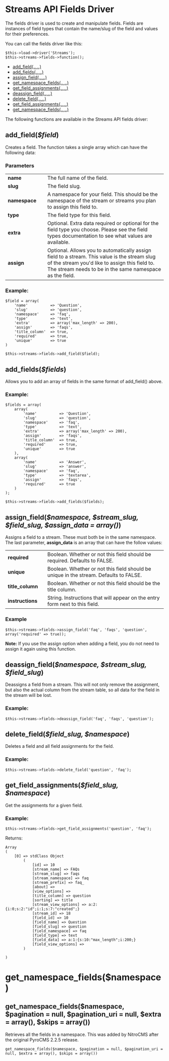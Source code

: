# Streams API Fields Driver

The fields driver is used to create and manipulate fields. Fields are instances of field types that contain the name/slug of the field and values for their preferences. 

You can call the fields driver like this:

	$this->load->driver('Streams');
	$this->streams->fields->function();

* <a href='#'>add_field(..,..)</a>
* <a href='#'>add_fields(..,..)</a>
* <a href='#'>assign_field(..,..)</a>
* <a href='#'>get\_namespace\_fields(..,..)</a>
* <a href='#'>get\_field\_assignments(..,..)</a>
* <a href='#'>deassign_field(..,..)</a>
* <a href='#'>delete_field(..,..)</a>
* <a href='#'>get\_field\_assignments(..,..)</a>
* <a href='#'>get\_namespace\_fields(..,..)</a>






The following functions are available in the Streams API fields driver:

## add\_field(<var>$field</var>)

Creates a field. The function takes a single array which can have the following data:
	
### Parameters

<table>
	<tr>
		<td width="25%"><strong>name</strong>
		<td>The full name of the field.</td>
	</tr>
	<tr>
		<td><strong>slug</strong>
		<td>The field slug.</td>
	</tr>
	<tr>
		<td><strong>namespace</strong>
		<td>A namespace for your field. This should be the namespace of the stream or streams you plan to assign this field to.</td>
	</tr>
	<tr>
		<td><strong>type</strong>
		<td>The field type for this field.</td>
	</tr>
	<tr>
		<td><strong>extra</strong>
		<td>Optional. Extra data required or optional for the field type you choose. Please see the field types documentation to see what values are available.</td>
	</tr>
	<tr>
		<td><strong>assign</strong>
		<td>Optional. Allows you to automatically assign field to a stream. This value is the stream slug of the stream you'd like to assign this field to. The stream needs to be in the same namespace as the field.</td>
	</tr>
</table>	
	
### Example:

	$field = array(
		'name'			=> 'Question',
		'slug'			=> 'question',
		'namespace'		=> 'faq',
		'type'			=> 'text',
		'extra'			=> array('max_length' => 200),
		'assign'		=> 'faqs',
		'title_column'	=> true,
		'required'		=> true,
		'unique'		=> true
	)
	
	$this->streams->fields->add_field($field);

## add\_fields(<var>$fields</var>)

Allows you to add an array of fields in the same format of add_field() above.

### Example:

	$fields = array(
		array(
			'name'			=> 'Question',
			'slug'			=> 'question',
			'namespace'		=> 'faq',
			'type'			=> 'text',
			'extra'			=> array('max_length' => 200),
			'assign'		=> 'faqs',
			'title_column'	=> true,
			'required'		=> true,
			'unique'		=> true
		),
		array(
			'name'			=> 'Answer',
			'slug'			=> 'answer',
			'namespace'		=> 'faq',
			'type'			=> 'textarea',
			'assign'		=> 'faqs',
			'required'		=> true
		)
	);
	
	$this->streams->fields->add_fields($fields);

## assign\_field(<var>$namespace, $stream\_slug, $field\_slug, $assign\_data = array()</var>)

Assigns a field to a stream. These must both be in the same namespace. The last parameter, **assign_data** is an array that can have the follow values:

<table>
	<tr>
		<td width="25%"><strong>required</strong>
		<td>Boolean. Whether or not this field should be required. Defaults to FALSE.</td>
	</tr>
	<tr>
		<td><strong>unique</strong>
		<td>Boolean. Whether or not this field should be unique in the stream. Defaults to FALSE.</td>
	</tr>
	<tr>
		<td><strong>title_column</strong>
		<td>Boolean. Whether or not this field should be the title column.</td>
	</tr>
	<tr>
		<td><strong>instructions</strong>
		<td>String. Instructions that will appear on the entry form next to this field.</td>
	</tr>
</table>

### Example

	$this->streams->fields->assign_field('faq', 'faqs', 'question', array('required' => true));
	
<div class="tip"><strong>Note:</strong> If you use the assign option when adding a field, you do not need to assign it again using this function.</div>


## deassign\_field(<var>$namespace, $stream\_slug, $field\_slug</var>)

Deassigns a field from a stream. This will not only remove the assignment, but also the actual column from the stream table, so all data for the field in the stream will be lost.

### Example:

	$this->streams->fields->deassign_field('faq', 'faqs', 'question');

## delete\_field(<var>$field\_slug, $namespace</var>)

Deletes a field and all field assignments for the field.

### Example:

	$this->streams->fields->delete_field('question', 'faq');


## get\_field\_assignments(<var>$field\_slug, $namespace</var>)

Get the assignments for a given field.

### Example:

	$this->streams->fields->get_field_assignments('question', 'faq');

Returns:

	Array
	(
	    [0] => stdClass Object
	        (
	            [id] => 10
	            [stream_name] => FAQs
	            [stream_slug] => faqs
	            [stream_namespace] => faq
	            [stream_prefix] => faq_
	            [about] => 
	            [view_options] => 
	            [title_column] => question
	            [sorting] => title
	            [stream_view_options] => a:2:{i:0;s:2:"id";i:1;s:7:"created";}
	            [stream_id] => 18
	            [field_id] => 10
	            [field_name] => Question
	            [field_slug] => question
	            [field_namespace] => faq
	            [field_type] => text
	            [field_data] => a:1:{s:10:"max_length";i:200;}
	            [field_view_options] => 
	        )
	
	)



# get\_namespace\_fields($namespace)

## get\_namespace\_fields($namespace, $pagination = null, $pagination_uri = null, $extra = array(), $skips = array())

Retrieves all the fields in a namespace. This was added by NitroCMS after the original PyroCMS 2.2.5 release.

	get_namespace_fields($namespace, $pagination = null, $pagination_uri = null, $extra = array(), $skips = array())
